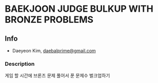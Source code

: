 # BAEKJOON JUDGE BULKUP WITH BRONZE PROBLEMS

## Info
- Daeyeon Kim, daebalprime@gmail.com

### Description
게임 할 시간에 브론즈 문제 풀어서 푼 문제수 벌크업하기
